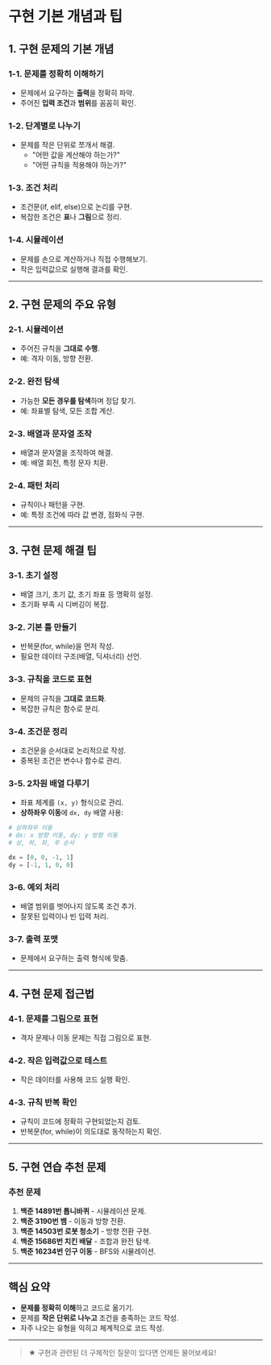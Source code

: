 # 구현 기본 개념과 팁

## 1. 구현 문제의 기본 개념

### 1-1. 문제를 정확히 이해하기
- 문제에서 요구하는 **출력**을 정확히 파악.
- 주어진 **입력 조건**과 **범위**를 꼼꼼히 확인.

### 1-2. 단계별로 나누기
- 문제를 작은 단위로 쪼개서 해결.
  - "어떤 값을 계산해야 하는가?"
  - "어떤 규칙을 적용해야 하는가?"

### 1-3. 조건 처리
- 조건문(if, elif, else)으로 논리를 구현.
- 복잡한 조건은 **표**나 **그림**으로 정리.

### 1-4. 시뮬레이션
- 문제를 손으로 계산하거나 직접 수행해보기.
- 작은 입력값으로 실행해 결과를 확인.

---

## 2. 구현 문제의 주요 유형

### 2-1. 시뮬레이션
- 주어진 규칙을 **그대로 수행**.
- 예: 격자 이동, 방향 전환.

### 2-2. 완전 탐색
- 가능한 **모든 경우를 탐색**하며 정답 찾기.
- 예: 좌표별 탐색, 모든 조합 계산.

### 2-3. 배열과 문자열 조작
- 배열과 문자열을 조작하여 해결.
- 예: 배열 회전, 특정 문자 치환.

### 2-4. 패턴 처리
- 규칙이나 패턴을 구현.
- 예: 특정 조건에 따라 값 변경, 점화식 구현.

---

## 3. 구현 문제 해결 팁

### 3-1. 초기 설정
- 배열 크기, 초기 값, 초기 좌표 등 명확히 설정.
- 초기화 부족 시 디버깅이 복잡.

### 3-2. 기본 틀 만들기
- 반복문(for, while)을 먼저 작성.
- 필요한 데이터 구조(배열, 딕셔너리) 선언.

### 3-3. 규칙을 코드로 표현
- 문제의 규칙을 **그대로 코드화**.
- 복잡한 규칙은 함수로 분리.

### 3-4. 조건문 정리
- 조건문을 순서대로 논리적으로 작성.
- 중복된 조건은 변수나 함수로 관리.

### 3-5. 2차원 배열 다루기
- 좌표 체계를 `(x, y)` 형식으로 관리.
- **상하좌우 이동**에 `dx, dy` 배열 사용:

```python
# 상하좌우 이동
# dx: x 방향 이동, dy: y 방향 이동
# 상, 하, 좌, 우 순서

dx = [0, 0, -1, 1]
dy = [-1, 1, 0, 0]
```

### 3-6. 예외 처리
- 배열 범위를 벗어나지 않도록 조건 추가.
- 잘못된 입력이나 빈 입력 처리.

### 3-7. 출력 포맷
- 문제에서 요구하는 출력 형식에 맞춤.

---

## 4. 구현 문제 접근법

### 4-1. 문제를 그림으로 표현
- 격자 문제나 이동 문제는 직접 그림으로 표현.

### 4-2. 작은 입력값으로 테스트
- 작은 데이터를 사용해 코드 실행 확인.

### 4-3. 규칙 반복 확인
- 규칙이 코드에 정확히 구현되었는지 검토.
- 반복문(for, while)이 의도대로 동작하는지 확인.

---

## 5. 구현 연습 추천 문제

### 추천 문제
1. **백준 14891번 톱니바퀴** - 시뮬레이션 문제.
2. **백준 3190번 뱀** - 이동과 방향 전환.
3. **백준 14503번 로봇 청소기** - 방향 전환 구현.
4. **백준 15686번 치킨 배달** - 조합과 완전 탐색.
5. **백준 16234번 인구 이동** - BFS와 시뮬레이션.

---

## 핵심 요약
- **문제를 정확히 이해**하고 코드로 옮기기.
- 문제를 **작은 단위로 나누고** 조건을 충족하는 코드 작성.
- 자주 나오는 유형을 익히고 체계적으로 코드 작성.

---

> ★ 구현과 관련된 더 구체적인 질문이 있다면 언제든 물어보세요!
